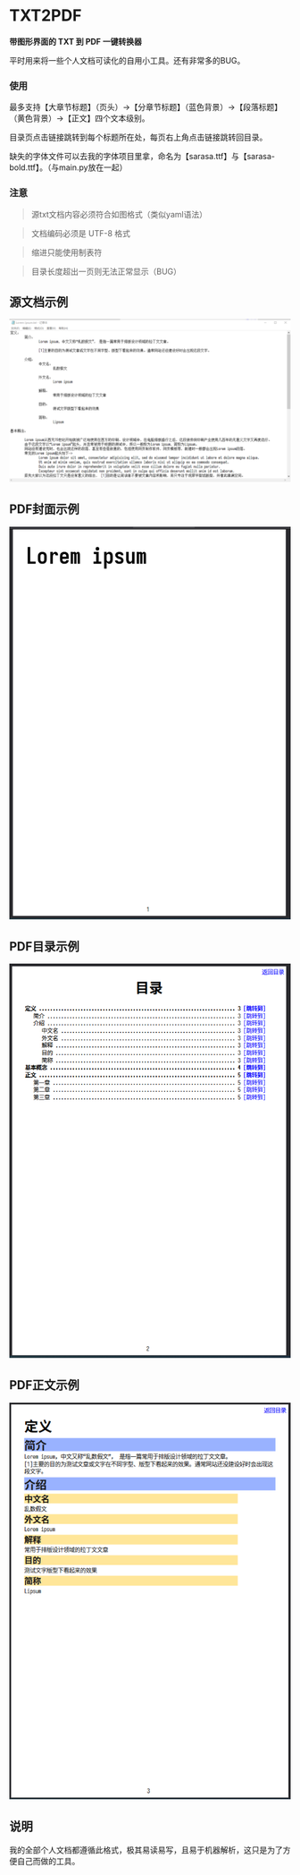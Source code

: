 # TXT2PDF
**带图形界面的 TXT 到 PDF 一键转换器**

平时用来将一些个人文档可读化的自用小工具。还有非常多的BUG。

### 使用

最多支持【大章节标题】（页头）->【分章节标题】（蓝色背景）->【段落标题】（黄色背景）->【正文】四个文本级别。

目录页点击链接跳转到每个标题所在处，每页右上角点击链接跳转回目录。

缺失的字体文件可以去我的字体项目里拿，命名为【sarasa.ttf】与【sarasa-bold.ttf】。（与main.py放在一起）

### 注意

> 源txt文档内容必须符合如图格式（类似yaml语法）

> 文档编码必须是 UTF-8 格式

> 缩进只能使用制表符

> 目录长度超出一页则无法正常显示（BUG）

## 源文档示例

![preview](https://github.com/Buggist/TXT2PDF/blob/main/demo/%E6%BA%90%E6%96%87%E6%A1%A3%E7%A4%BA%E4%BE%8B.png?raw=true)

## PDF封面示例

![preview](https://github.com/Buggist/TXT2PDF/blob/main/demo/%E5%B0%81%E9%9D%A2%E7%A4%BA%E4%BE%8B.png?raw=true)

## PDF目录示例

![preview](https://github.com/Buggist/TXT2PDF/blob/main/demo/%E7%9B%AE%E5%BD%95%E7%A4%BA%E4%BE%8B.png?raw=true)

## PDF正文示例

![preview](https://github.com/Buggist/TXT2PDF/blob/main/demo/%E6%AD%A3%E6%96%87%E7%A4%BA%E4%BE%8B.png?raw=true)

## 说明

我的全部个人文档都遵循此格式，极其易读易写，且易于机器解析，这只是为了方便自己而做的工具。
